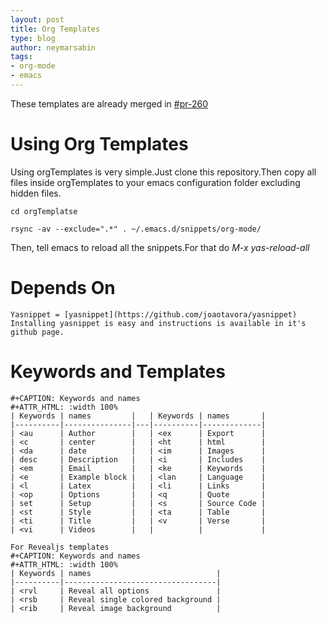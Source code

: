 ```yaml
---
layout: post
title: Org Templates
type: blog
author: neymarsabin
tags: 
- org-mode
- emacs
---
```


These templates are already merged in [#pr-260](https://github.com/AndreaCrotti/yasnippet-snippets/pull/260)

# Using Org Templates
Using orgTemplates is very simple.Just clone this repository.Then copy all files inside orgTemplates to your emacs configuration folder excluding hidden files.

``
cd orgTemplatse
``

``
rsync -av --exclude=".*" . ~/.emacs.d/snippets/org-mode/
``

Then, tell emacs to reload all the snippets.For that do *M-x yas-reload-all* 

# Depends On
	Yasnippet = [yasnippet](https://github.com/joaotavora/yasnippet)
	Installing yasnippet is easy and instructions is available in it's github page.

# Keywords and Templates
	#+CAPTION: Keywords and names
	#+ATTR_HTML: :width 100%
	| Keywords | names         |   | Keywords | names       |
	|----------|---------------|---|----------|-------------|
	| <au      | Author        |   | <ex      | Export      |
	| <c       | center        |   | <ht      | html        |
	| <da      | date          |   | <im      | Images      |
	| desc     | Description   |   | <i       | Includes    |
	| <em      | Email         |   | <ke      | Keywords    |
	| <e       | Example block |   | <lan     | Language    |
	| <l       | Latex         |   | <li      | Links       |
	| <op      | Options       |   | <q       | Quote       |
	| set      | Setup         |   | <s       | Source Code |
	| <st      | Style         |   | <ta      | Table       |
	| <ti      | Title         |   | <v       | Verse       |
	| <vi      | Videos        |   |          |             |

	For Revealjs templates
	#+CAPTION: Keywords and names 
	#+ATTR_HTML: :width 100%
	| Keywords | names                            |
	|----------|----------------------------------|
	| <rvl     | Reveal all options               |
	| <rsb     | Reveal single colored background |
	| <rib     | Reveal image background          |



